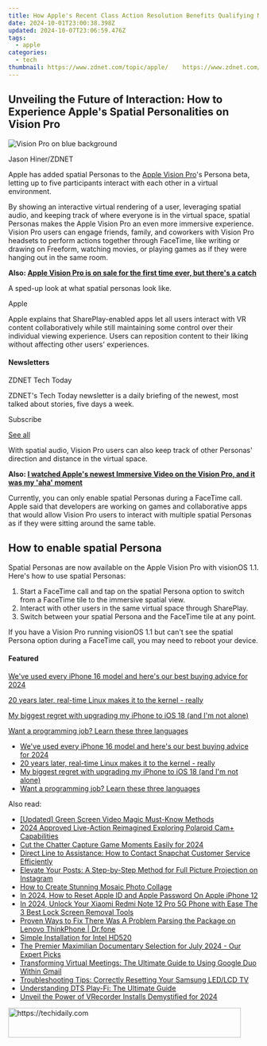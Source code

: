 ```yaml
---
title: How Apple's Recent Class Action Resolution Benefits Qualifying MacBook Owners - Explore the Terms and Entitlement Details
date: 2024-10-01T23:00:38.398Z
updated: 2024-10-07T23:06:59.476Z
tags:
  - apple
categories:
  - tech
thumbnail: https://www.zdnet.com/topic/apple/    https://www.zdnet.com/a/img/resize/675a7871aa1ae2bd8c21cb10817f15b0eafb8f62/2022/12/08/ed2bb1d6-08c2-4a29-ac44-7f88c9bc5626/pxl-20221208-204842960.jpg?width=170&height=96&fit=crop&auto=webp
---
```


## Unveiling the Future of Interaction: How to Experience Apple's Spatial Personalities on Vision Pro

![Vision Pro on blue background](https://www.zdnet.com/a/img/resize/648e8b403e6c9e022256f64118e7423c3f49d7f0/2024/02/19/7e4c287d-f2db-4d02-9eeb-bd3a91581ebc/vision-pro-blue-background.jpg?auto=webp&width=1280)

Jason Hiner/ZDNET

Apple has added spatial Personas to the [Apple Vision Pro](https://apple.sjv.io/c/159047/435031/7613?&sharedid=zdnet&partnerpropertyid=1980086&u=https%3A%2F%2Fwww.apple.com%2Fshop%2Fbuy-vision%2Fapple-vision-pro&subId1=zd-%5F%5FCOM%5FCLICK%5FID%5F%5F-dtp)'s Persona beta, letting up to five participants interact with each other in a virtual environment.

By showing an interactive virtual rendering of a user, leveraging spatial audio, and keeping track of where everyone is in the virtual space, spatial Personas makes the Apple Vision Pro an even more immersive experience. Vision Pro users can engage friends, family, and coworkers with Vision Pro headsets to perform actions together through FaceTime, like writing or drawing on Freeform, watching movies, or playing games as if they were hanging out in the same room. 

**Also: [Apple Vision Pro is on sale for the first time ever, but there's a catch](https://www.zdnet.com/article/apple-vision-pro-is-on-sale-for-the-first-time-ever-but-theres-a-catch/)**

A sped-up look at what spatial personas look like.

Apple

Apple explains that SharePlay-enabled apps let all users interact with VR content collaboratively while still maintaining some control over their individual viewing experience. Users can reposition content to their liking without affecting other users' experiences.

#### Newsletters

ZDNET Tech Today

ZDNET's Tech Today newsletter is a daily briefing of the newest, most talked about stories, five days a week.

 Subscribe

[See all](https://www.zdnet.com/newsletters/)

With spatial audio, Vision Pro users can also keep track of other Personas' direction and distance in the virtual space.

**Also: [I watched Apple's newest Immersive Video on the Vision Pro, and it was my 'aha' moment](https://www.zdnet.com/article/i-watched-apples-newest-immersive-video-on-the-vision-pro-and-it-was-my-aha-moment/)**

Currently, you can only enable spatial Personas during a FaceTime call. Apple said that developers are working on games and collaborative apps that would allow Vision Pro users to interact with multiple spatial Personas as if they were sitting around the same table.

## How to enable spatial Persona

Spatial Personas are now available on the Apple Vision Pro with visionOS 1.1\. Here's how to use spatial Personas:

1. Start a FaceTime call and tap on the spatial Persona option to switch from a FaceTime tile to the immersive spatial view.
2. Interact with other users in the same virtual space through SharePlay.
3. Switch between your spatial Persona and the FaceTime tile at any point.

If you have a Vision Pro running visionOS 1.1 but can't see the spatial Persona option during a FaceTime call, you may need to reboot your device.

#### Featured

[We've used every iPhone 16 model and here's our best buying advice for 2024](https://www.zdnet.com/article/iphone-16-pro-max-buying-advice-2024/ "We've used every iPhone 16 model and here's our best buying advice for 2024")

[20 years later, real-time Linux makes it to the kernel - really](https://www.zdnet.com/article/20-years-later-real-time-linux-makes-it-to-the-kernel-really/ "20 years later, real-time Linux makes it to the kernel - really")

[My biggest regret with upgrading my iPhone to iOS 18 (and I'm not alone)](https://www.zdnet.com/article/my-biggest-regret-with-upgrading-my-iphone-to-ios-18-and-im-not-alone/ "My biggest regret with upgrading my iPhone to iOS 18 (and I'm not alone)")

[Want a programming job? Learn these three languages](https://www.zdnet.com/article/want-a-programming-job-learn-these-three-languages/ "Want a programming job? Learn these three languages")

* [We've used every iPhone 16 model and here's our best buying advice for 2024](https://www.zdnet.com/article/iphone-16-pro-max-buying-advice-2024/ "We've used every iPhone 16 model and here's our best buying advice for 2024")
* [20 years later, real-time Linux makes it to the kernel - really](https://www.zdnet.com/article/20-years-later-real-time-linux-makes-it-to-the-kernel-really/ "20 years later, real-time Linux makes it to the kernel - really")
* [My biggest regret with upgrading my iPhone to iOS 18 (and I'm not alone)](https://www.zdnet.com/article/my-biggest-regret-with-upgrading-my-iphone-to-ios-18-and-im-not-alone/ "My biggest regret with upgrading my iPhone to iOS 18 (and I'm not alone)")
* [Want a programming job? Learn these three languages](https://www.zdnet.com/article/want-a-programming-job-learn-these-three-languages/ "Want a programming job? Learn these three languages")

<ins class="adsbygoogle"
     style="display:block"
     data-ad-format="autorelaxed"
     data-ad-client="ca-pub-7571918770474297"
     data-ad-slot="1223367746"></ins>

<ins class="adsbygoogle"
     style="display:block"
     data-ad-client="ca-pub-7571918770474297"
     data-ad-slot="8358498916"
     data-ad-format="auto"
     data-full-width-responsive="true"></ins>

<span class="atpl-alsoreadstyle">Also read:</span>
<div><ul>
<li><a href="https://vp-tips.techidaily.com/updated-green-screen-video-magic-must-know-methods/"><u>[Updated] Green Screen Video Magic Must-Know Methods</u></a></li>
<li><a href="https://extra-approaches.techidaily.com/2024-approved-live-action-reimagined-exploring-polaroid-camplus-capabilities/"><u>2024 Approved Live-Action Reimagined Exploring Polaroid Cam+ Capabilities</u></a></li>
<li><a href="https://screen-video-capture.techidaily.com/cut-the-chatter-capture-game-moments-easily-for-2024/"><u>Cut the Chatter Capture Game Moments Easily for 2024</u></a></li>
<li><a href="https://tech-recovery.techidaily.com/direct-line-to-assistance-how-to-contact-snapchat-customer-service-efficiently/"><u>Direct Line to Assistance: How to Contact Snapchat Customer Service Efficiently</u></a></li>
<li><a href="https://tech-recovery.techidaily.com/elevate-your-posts-a-step-by-step-method-for-full-picture-projection-on-instagram/"><u>Elevate Your Posts: A Step-by-Step Method for Full Picture Projection on Instagram</u></a></li>
<li><a href="https://fox-cloud.techidaily.com/how-to-create-stunning-mosaic-photo-collage/"><u>How to Create Stunning Mosaic Photo Collage</u></a></li>
<li><a href="https://apple-account.techidaily.com/in-2024-how-to-reset-apple-id-and-apple-password-on-apple-iphone-12-by-drfone-ios/"><u>In 2024, How to Reset Apple ID and Apple Password On Apple iPhone 12</u></a></li>
<li><a href="https://unlock-android.techidaily.com/in-2024-unlock-your-xiaomi-redmi-note-12-pro-5g-phone-with-ease-the-3-best-lock-screen-removal-tools-by-drfone-android/"><u>In 2024, Unlock Your Xiaomi Redmi Note 12 Pro 5G Phone with Ease The 3 Best Lock Screen Removal Tools</u></a></li>
<li><a href="https://howto.techidaily.com/proven-ways-to-fix-there-was-a-problem-parsing-the-package-on-lenovo-thinkphone-drfone-by-drfone-fix-android-problems-fix-android-problems/"><u>Proven Ways to Fix There Was A Problem Parsing the Package on Lenovo ThinkPhone | Dr.fone</u></a></li>
<li><a href="https://driver-install.techidaily.com/simple-installation-for-intel-hd520/"><u>Simple Installation for Intel HD520</u></a></li>
<li><a href="https://tech-recovery.techidaily.com/the-premier-maximilian-documentary-selection-for-july-2024-our-expert-picks/"><u>The Premier Maximilian Documentary Selection for July 2024 - Our Expert Picks</u></a></li>
<li><a href="https://tech-recovery.techidaily.com/transforming-virtual-meetings-the-ultimate-guide-to-using-google-duo-within-gmail/"><u>Transforming Virtual Meetings: The Ultimate Guide to Using Google Duo Within Gmail</u></a></li>
<li><a href="https://tech-recovery.techidaily.com/troubleshooting-tips-correctly-resetting-your-samsung-ledlcd-tv/"><u>Troubleshooting Tips: Correctly Resetting Your Samsung LED/LCD TV</u></a></li>
<li><a href="https://tech-recovery.techidaily.com/understanding-dts-play-fi-the-ultimate-guide/"><u>Understanding DTS Play-Fi: The Ultimate Guide</u></a></li>
<li><a href="https://screen-capture.techidaily.com/unveil-the-power-of-vrecorder-installs-demystified-for-2024/"><u>Unveil the Power of VRecorder Installs Demystified for 2024</u></a></li>
</ul></div>

<!-- affiliate ads begin -->
<a href="https://bluettius.sjv.io/c/5597632/2139110/17108" target="_top" id="2139110">
  <img src="//a.impactradius-go.com/display-ad/17108-2139110" border="0" alt="https://techidaily.com" width="468" height="60"/>
</a>
<img height="0" width="0" src="https://bluettius.sjv.io/i/5597632/2139110/17108" style="position:absolute;visibility:hidden;" border="0" />
<!-- affiliate ads end -->

